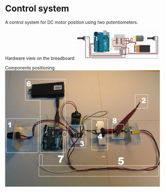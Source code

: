 # Control system
A control system for DC motor position using two potentiometers.

Hardware view on the breadboard <img src="hard-view.jpg" height = 100/>

Components positioning <img src="components.jpg"/>
